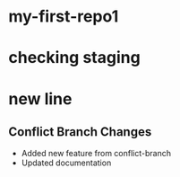 # my-first-repo1
# checking staging
# new line

## Conflict Branch Changes
- Added new feature from conflict-branch
- Updated documentation
